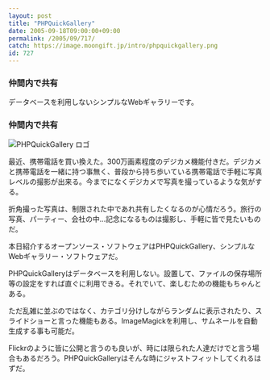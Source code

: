 ```yaml
---
layout: post
title: "PHPQuickGallery"
date: 2005-09-18T09:00:00+09:00
permalink: /2005/09/717/
catch: https://image.moongift.jp/intro/phpquickgallery.png
id: 727
---
```

### 仲間内で共有
  
データベースを利用しないシンプルなWebギャラリーです。  
<!--more-->  

### 仲間内で共有
  

![PHPQuickGallery ロゴ](https://image.moongift.jp/intro/phpquickgallery.png "PHPQuickGallery ロゴ")

  

最近、携帯電話を買い換えた。300万画素程度のデジカメ機能付きだ。デジカメと携帯電話を一緒に持つ事無く、普段から持ち歩いている携帯電話で手軽に写真レベルの撮影が出来る。今までになくデジカメで写真を撮っているような気がする。

  

折角撮った写真は、制限された中であれ共有したくなるのが心情だろう。旅行の写真、パーティー、会社の中…記念になるものは撮影し、手軽に皆で見たいものだ。

  

本日紹介するオープンソース・ソフトウェアはPHPQuickGallery、シンプルなWebギャラリー・ソフトウェアだ。

  

PHPQuickGalleryはデータベースを利用しない。設置して、ファイルの保存場所等の設定をすれば直ぐに利用できる。それでいて、楽しむための機能もちゃんとある。

  

ただ乱雑に並ぶのではなく、カテゴリ分けしながらランダムに表示されたり、スライドショーと言った機能もある。ImageMagickを利用し、サムネールを自動生成する事も可能だ。

  

Flickrのように皆に公開と言うのも良いが、時には限られた人達だけでと言う場合もあるだろう。PHPQuickGalleryはそんな時にジャストフィットしてくれるはずだ。


